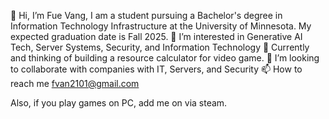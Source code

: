 👋 Hi, I’m Fue Vang, I am a student pursuing a Bachelor's degree in Information Technology Infrastructure at the University of Minnesota. My expected graduation date is Fall 2025.
👀 I’m interested in Generative AI Tech, Server Systems, Security, and Information Technology
 🌱 Currently and thinking of building a resource calculator for video game. 
 💞️ I’m looking to collaborate with companies with IT, Servers, and Security
📫 How to reach me fvan2101@gmail.com

 Also, if you play games on PC, add me on via steam. 
